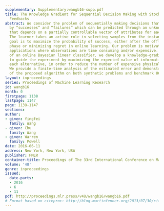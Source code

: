 ```yaml
---
supplementary: Supplementary:wangb16-supp.pdf
title: The Knowledge Gradient for Sequential Decision Making with Stochastic Binary
  Feedbacks
abstract: We consider the problem of sequentially making decisions that are rewarded
  by “successes” and “failures” which can be predicted through an unknown relationship
  that depends on a partially controllable vector of attributes for each instance.
  The learner takes an active role in selecting samples from the instance pool. The
  goal is to maximize the probability of success, either after the offline training
  phase or minimizing regret in online learning. Our problem is motivated by real-world
  applications where observations are time consuming and/or expensive. With the adaptation
  of an online Bayesian linear classifier, we develop a knowledge-gradient type policy
  to guide the experiment by maximizing the expected value of information of labeling
  each alternative, in order to reduce the number of expensive physical experiments.
  We provide a finite-time analysis of the estimated error and demonstrate the performance
  of the proposed algorithm on both synthetic problems and benchmark UCI datasets.
layout: inproceedings
series: Proceedings of Machine Learning Research
id: wangb16
month: 0
firstpage: 1138
lastpage: 1147
page: 1138-1147
sections: 
author:
- given: Yingfei
  family: Wang
- given: Chu
  family: Wang
- given: Warren
  family: Powell
date: 2016-06-11
address: New York, New York, USA
publisher: PMLR
container-title: Proceedings of The 33rd International Conference on Machine Learning
volume: '48'
genre: inproceedings
issued:
  date-parts:
  - 2016
  - 6
  - 11
pdf: http://proceedings.mlr.press/v48/wangb16/wangb16.pdf
# Format based on citeproc: http://blog.martinfenner.org/2013/07/30/citeproc-yaml-for-bibliographies/
---
```

